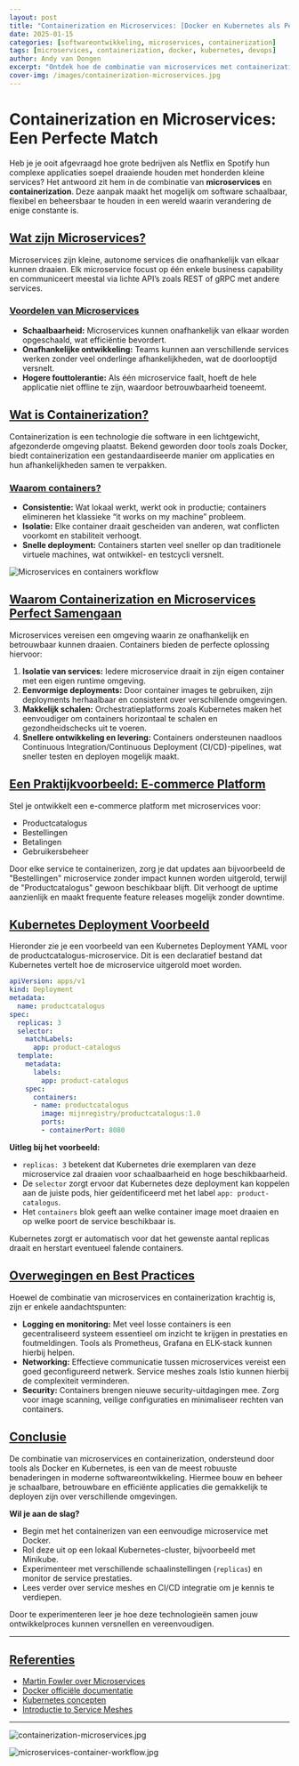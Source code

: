 ```yaml
---
layout: post
title: "Containerization en Microservices: [Docker en Kubernetes als Perfecte Match](#containerization-en-microservices-een-perfecte-match)"
date: 2025-01-15
categories: [softwareontwikkeling, microservices, containerization]
tags: [microservices, containerization, docker, kubernetes, devops]
author: Andy van Dongen
excerpt: "Ontdek hoe de combinatie van microservices met containerization via Docker en Kubernetes zorgt voor schaalbare, betrouwbare en efficiënte softwaredeployments."
cover-img: /images/containerization-microservices.jpg
---
```


# Containerization en Microservices: Een Perfecte Match

Heb je je ooit afgevraagd hoe grote bedrijven als Netflix en Spotify hun complexe applicaties soepel draaiende houden met honderden kleine services? Het antwoord zit hem in de combinatie van **microservices** en **containerization**. Deze aanpak maakt het mogelijk om software schaalbaar, flexibel en beheersbaar te houden in een wereld waarin verandering de enige constante is.

## [Wat zijn Microservices?](#wat-zijn-microservices)

Microservices zijn kleine, autonome services die onafhankelijk van elkaar kunnen draaien. Elk microservice focust op één enkele business capability en communiceert meestal via lichte API’s zoals REST of gRPC met andere services.

### [Voordelen van Microservices](#voordelen-van-microservices)

- **Schaalbaarheid:** Microservices kunnen onafhankelijk van elkaar worden opgeschaald, wat efficiëntie bevordert.
- **Onafhankelijke ontwikkeling:** Teams kunnen aan verschillende services werken zonder veel onderlinge afhankelijkheden, wat de doorlooptijd versnelt.
- **Hogere fouttolerantie:** Als één microservice faalt, hoeft de hele applicatie niet offline te zijn, waardoor betrouwbaarheid toeneemt.

## [Wat is Containerization?](#wat-is-containerization)

Containerization is een technologie die software in een lichtgewicht, afgezonderde omgeving plaatst. Bekend geworden door tools zoals Docker, biedt containerization een gestandaardiseerde manier om applicaties en hun afhankelijkheden samen te verpakken.

### [Waarom containers?](#waarom-containers)

- **Consistentie:** Wat lokaal werkt, werkt ook in productie; containers elimineren het klassieke “it works on my machine” probleem.
- **Isolatie:** Elke container draait gescheiden van anderen, wat conflicten voorkomt en stabiliteit verhoogt.
- **Snelle deployment:** Containers starten veel sneller op dan traditionele virtuele machines, wat ontwikkel- en testcycli versnelt.

![Microservices en containers workflow](/images/microservices-container-workflow.jpg "Workflow van microservices binnen containers, containerization en Kubernetes")

## [Waarom Containerization en Microservices Perfect Samengaan](#waarom-containerization-en-microservices-perfect-samengaan)

Microservices vereisen een omgeving waarin ze onafhankelijk en betrouwbaar kunnen draaien. Containers bieden de perfecte oplossing hiervoor:

1. **Isolatie van services:** Iedere microservice draait in zijn eigen container met een eigen runtime omgeving.
2. **Eenvormige deployments:** Door container images te gebruiken, zijn deployments herhaalbaar en consistent over verschillende omgevingen.
3. **Makkelijk schalen:** Orchestratieplatforms zoals Kubernetes maken het eenvoudiger om containers horizontaal te schalen en gezondheidschecks uit te voeren.
4. **Snellere ontwikkeling en levering:** Containers ondersteunen naadloos Continuous Integration/Continuous Deployment (CI/CD)-pipelines, wat sneller testen en deployen mogelijk maakt.

## [Een Praktijkvoorbeeld: E-commerce Platform](#een-praktijkvoorbeeld-e-commerce-platform)

Stel je ontwikkelt een e-commerce platform met microservices voor:

- Productcatalogus
- Bestellingen
- Betalingen
- Gebruikersbeheer

Door elke service te containerizen, zorg je dat updates aan bijvoorbeeld de "Bestellingen" microservice zonder impact kunnen worden uitgerold, terwijl de "Productcatalogus" gewoon beschikbaar blijft. Dit verhoogt de uptime aanzienlijk en maakt frequente feature releases mogelijk zonder downtime.

## [Kubernetes Deployment Voorbeeld](#kubernetes-deployment-voorbeeld)

Hieronder zie je een voorbeeld van een Kubernetes Deployment YAML voor de productcatalogus-microservice. Dit is een declaratief bestand dat Kubernetes vertelt hoe de microservice uitgerold moet worden.

```yaml
apiVersion: apps/v1
kind: Deployment
metadata:
  name: productcatalogus
spec:
  replicas: 3
  selector:
    matchLabels:
      app: product-catalogus
  template:
    metadata:
      labels:
        app: product-catalogus
    spec:
      containers:
      - name: productcatalogus
        image: mijnregistry/productcatalogus:1.0
        ports:
        - containerPort: 8080
```

**Uitleg bij het voorbeeld:**

- `replicas: 3` betekent dat Kubernetes drie exemplaren van deze microservice zal draaien voor schaalbaarheid en hoge beschikbaarheid.
- De `selector` zorgt ervoor dat Kubernetes deze deployment kan koppelen aan de juiste pods, hier geïdentificeerd met het label `app: product-catalogus`.
- Het `containers` blok geeft aan welke container image moet draaien en op welke poort de service beschikbaar is.

Kubernetes zorgt er automatisch voor dat het gewenste aantal replicas draait en herstart eventueel falende containers.

## [Overwegingen en Best Practices](#overwegingen-en-best-practices)

Hoewel de combinatie van microservices en containerization krachtig is, zijn er enkele aandachtspunten:

- **Logging en monitoring:** Met veel losse containers is een gecentraliseerd systeem essentieel om inzicht te krijgen in prestaties en foutmeldingen. Tools als Prometheus, Grafana en ELK-stack kunnen hierbij helpen.
- **Networking:** Effectieve communicatie tussen microservices vereist een goed geconfigureerd netwerk. Service meshes zoals Istio kunnen hierbij de complexiteit verminderen.
- **Security:** Containers brengen nieuwe security-uitdagingen mee. Zorg voor image scanning, veilige configuraties en minimaliseer rechten van containers.

## [Conclusie](#conclusie)

De combinatie van microservices en containerization, ondersteund door tools als Docker en Kubernetes, is een van de meest robuuste benaderingen in moderne softwareontwikkeling. Hiermee bouw en beheer je schaalbare, betrouwbare en efficiënte applicaties die gemakkelijk te deployen zijn over verschillende omgevingen.

**Wil je aan de slag?**

- Begin met het containerizen van een eenvoudige microservice met Docker.
- Rol deze uit op een lokaal Kubernetes-cluster, bijvoorbeeld met Minikube.
- Experimenteer met verschillende schaalinstellingen (`replicas`) en monitor de service prestaties.
- Lees verder over service meshes en CI/CD integratie om je kennis te verdiepen.

Door te experimenteren leer je hoe deze technologieën samen jouw ontwikkelproces kunnen versnellen en vereenvoudigen.

---

## [Referenties](#referenties)

- [Martin Fowler over Microservices](https://martinfowler.com/articles/microservices.html)
- [Docker officiële documentatie](https://docs.docker.com/get-started/)
- [Kubernetes concepten](https://kubernetes.io/docs/concepts/)
- [Introductie to Service Meshes](https://istio.io/latest/docs/concepts/what-is-istio/)

---

![containerization-microservices.jpg](/images/containerization-microservices.jpg "Containerization en microservices gebruikmakend van Docker en Kubernetes, een krachtige combinatie")

![microservices-container-workflow.jpg](/images/microservices-container-workflow.jpg "Workflow van microservices binnen containers, containerization en Kubernetes")